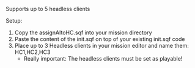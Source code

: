Supports up to 5 headless clients

Setup:

1. Copy the assignAItoHC.sqf into your mission directory
2. Paste the content of the init.sqf on top of your existing init.sqf code
3. Place up to 3 Headless clients in your mission editor and name them: HC1,HC2,HC3
   - Really important: The headless clients must be set as playable!
